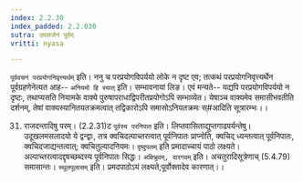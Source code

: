 ```yaml
---
index: 2.2.30
index_padded: 2.2.030
sutra: उपसर्जनं पूर्वम्
vritti: nyasa

---
```

`पूर्ववचनं परप्रयोगनिवृत्त्यर्थम्` इति। ननु च परप्रयोगविपर्ययो लोके न दृष्ट एव; तत्कथं परप्रयोगनिवृत्त्यर्थेन पूर्वग्रहणेनेत्यत आह-- `अनियमो हि स्यात्` इति। सम्भावनायां लिङ। एवं मन्यते-- यद्यपि परप्रयोगविपर्ययो न दृष्टः, तथाप्यसति नियामके वाक्ये पुरुषापराधाद्विपरीतप्रयोगोऽपि सम्भाव्येत। येषाञ्च वाक्यमेव समासीभवतीति दर्शनम्, तेषां वाक्यस्यानितयतक्रमत्वात् तद्विकारोऽपि समासोऽनियतक्रमः स्#आदिति सूत्रारम्भः।।

31. राजदन्तादिषु परम्। (2.2.31)ट
`पूर्वस्य परनिपात` इति। लिप्तवासिताद्युप्तगाढपर्यन्तेषु। उदूखलमसलादयो ये द्वन्द्वाः, तत्र क्वचिदल्पाच्तरत्वात् पूर्वनिपातः प्राप्नोति, क्वचिद् ध्यन्तत्वात् पूर्वनिपातः, क्वचिदजाद्यन्तत्वात्; क्वचितुल्यादनियमः। `दृष्दुपलम्` इति प्रमादाच्चायं पाठो लक्ष्यते। अल्पाच्तरत्वादद्दृषच्छब्दस्य पूर्वनिपातः सिद्धः। `अक्षिभ्रुवम्, दारगवम्` इति। अचतुरादिसूत्रेणाच् (5.4.79) समासान्तः। `स्थूलपूलासम्` इति। प्रमदपाठोऽयं लक्ष्यते;पूर्वोक्तादेव कारणात्।।